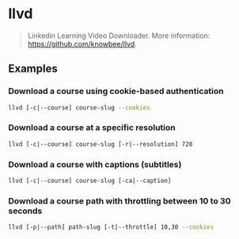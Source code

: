# llvd

> Linkedin Learning Video Downloader. More information: <https://github.com/knowbee/llvd>.

## Examples

### Download a course using cookie-based authentication

```bash
llvd [-c|--course] course-slug --cookies
```

### Download a course at a specific resolution

```bash
llvd [-c|--course] course-slug [-r|--resolution] 720
```

### Download a course with captions (subtitles)

```bash
llvd [-c|--course] course-slug [-ca|--caption]
```

### Download a course path with throttling between 10 to 30 seconds

```bash
llvd [-p|--path] path-slug [-t|--throttle] 10,30 --cookies
```
